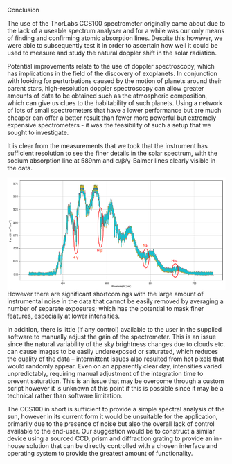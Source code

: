 Conclusion

The use of the ThorLabs CCS100 spectrometer originally came about due to the lack of a useable spectrum analyser and for a while was our only means of finding and confirming atomic absorption lines. Despite this however, we were able to subsequently test it in order to ascertain how well it could be used to measure and study the natural doppler shift in the solar radiation. 

Potential improvements relate to the use of doppler spectroscopy, which has implications in the field of the discovery of exoplanets. In conjunction with looking for perturbations caused by the motion of planets around their parent stars, high-resolution doppler spectroscopy can allow greater amounts of data to be obtained such as the atmospheric composition, which can give us clues to the habitability of such planets. Using a network of lots of small spectrometers that have a lower performance but are much cheaper can offer a better result than fewer more powerful but extremely expensive spectrometers - it was the feasibility of such a setup that we sought to investigate.


It is clear from the measurements that we took that the instrument has sufficient resolution to see the finer details in the solar spectrum, with the sodium absorption line at 589nm and α/β/γ-Balmer lines clearly visible in the data.

<a href="url"><img src="https://github.com/daw538/hirosplacement/blob/master/Week_6/solar_spectrum_2.png?raw=true" align="right" height="260" ></a>
<BR CLEAR="left">

However there are significant shortcomings with the large amount of instrumental noise in the data that cannot be easily removed by averaging a number of separate exposures; which has the potential to mask finer features, especially at lower intensities.

In addition, there is little (if any control) available to the user in the supplied software to manually adjust the gain of the spectrometer. This is an issue since the natural variability of the sky brightness changes due to clouds etc. can cause images to be easily underexposed or saturated, which reduces the quality of the data – intermittent issues also resulted from hot pixels that would randomly appear. Even on an apparently clear day, intensities varied unpredictably, requiring manual adjustment of the integration time to prevent saturation. This is an issue that may be overcome through a custom script however it is unknown at this point if this is possible since it may be a technical rather than software limitation.


The CCS100 in short is sufficient to provide a simple spectral analysis of the sun, however in its current form it would be unsuitable for the application, primarily due to the presence of noise but also the overall lack of control available to the end-user. Our suggestion would be to construct a similar device using a sourced CCD, prism and diffraction grating to provide an in-house solution that can be directly controlled with a chosen interface and operating system to provide the greatest amount of functionality.
